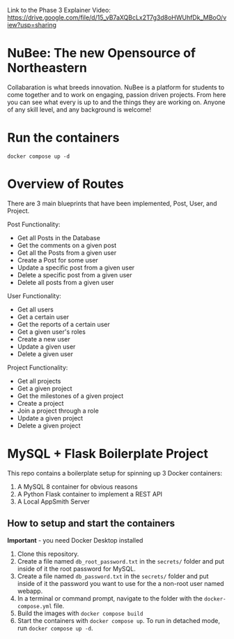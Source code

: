 Link to the Phase 3 Explainer Video: https://drive.google.com/file/d/15_vB7aXQBcLx2T7g3d8oHWUhfDk_MBoO/view?usp=sharing
# NuBee: The new Opensource of Northeastern
Collabaration is what breeds innovation. NuBee is a platform for students to come together and to work on engaging, passion driven projects. From here you can see what every is up to and the things they are working on. Anyone of any skill level, and any background is welcome!

# Run the containers
`docker compose up -d`

# Overview of Routes
There are 3 main blueprints that have been implemented, Post, User, and Project.

Post Functionality:
* Get all Posts in the Database
* Get the comments on a given post
* Get all the Posts from a given user
* Create a Post for some user
* Update a specific post from a given user
* Delete a specific post from a given user
* Delete all posts from a given user

User Functionality:
* Get all users
* Get a certain user
* Get the reports of a certain user
* Get a given user's roles
* Create a new user
* Update a given user
* Delete a given user

Project Functionality:
* Get all projects
* Get a given project
* Get the milestones of a given project
* Create a project
* Join a project through a role
* Update a given project
* Delete a given project
  

  
# MySQL + Flask Boilerplate Project

This repo contains a boilerplate setup for spinning up 3 Docker containers: 
1. A MySQL 8 container for obvious reasons
1. A Python Flask container to implement a REST API
1. A Local AppSmith Server

## How to setup and start the containers
**Important** - you need Docker Desktop installed

1. Clone this repository.  
1. Create a file named `db_root_password.txt` in the `secrets/` folder and put inside of it the root password for MySQL. 
1. Create a file named `db_password.txt` in the `secrets/` folder and put inside of it the password you want to use for the a non-root user named webapp. 
1. In a terminal or command prompt, navigate to the folder with the `docker-compose.yml` file.  
1. Build the images with `docker compose build`
1. Start the containers with `docker compose up`.  To run in detached mode, run `docker compose up -d`. 




